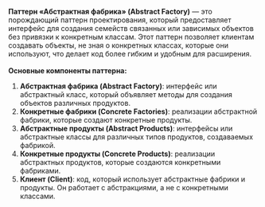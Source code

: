 **Паттерн «Абстрактная фабрика» (Abstract Factory)** — это порождающий паттерн проектирования, который предоставляет интерфейс для создания семейств связанных или зависимых объектов без привязки к конкретным классам. Этот паттерн позволяет клиентам создавать объекты, не зная о конкретных классах, которые они используют, что делает код более гибким и удобным для расширения.
<br/><br/>
**Основные компоненты паттерна:**
1. **Абстрактная фабрика (Abstract Factory)**: интерфейс или абстрактный класс, который объявляет методы для создания объектов различных продуктов.
2. **Конкретные фабрики (Concrete Factories)**: реализации абстрактной фабрики, которые создают конкретные продукты.
3. **Абстрактные продукты (Abstract Products)**: интерфейсы или абстрактные классы для различных типов продуктов, создаваемых фабрикой.
4. **Конкретные продукты (Concrete Products)**: реализации абстрактных продуктов, которые создаются конкретными фабриками.
5. **Клиент (Client)**: код, который использует абстрактные фабрики и продукты. Он работает с абстракциями, а не с конкретными классами.